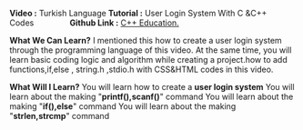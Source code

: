 
<b>Video :</b> Turkish Language <b>Tutorial :</b> User Login System With C &C++ Codes&nbsp;&nbsp;&nbsp;&nbsp;&nbsp;&nbsp;&nbsp;&nbsp;&nbsp;&nbsp;&nbsp;&nbsp;&nbsp;&nbsp;&nbsp; <b>Github Link :</b> <a href="https://github.com/remoteman/c-programming-education" target="_blank">C++ Education.</a>

<b>What We Can Learn?</b>
I mentioned this how to create a user login system through the programming language of this video. At the same time, you will learn basic coding logic and algorithm while creating a project.how to add functions,if,else , string.h ,stdio.h  with CSS&HTML codes in this video.

<b>What Will I Learn?</b>
You will learn how to create a <b>user login system</b>
You will learn about the making "<b>printf(),scanf()</b>" command
You will learn about the making "<b>if(),else</b>" command
You will learn about the making "<b>strlen,strcmp</b>" command

